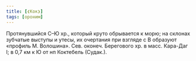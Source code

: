 ```yaml
---
title: [❮Кок❯]
tags: [ороним]
---
```


Протянувшийся С–Ю хр., который круто обрывается к морю; на склонах зубчатые
выступы и утесы, их очертания при взгляде с В образуют «профиль М. Волошина».
Сев. оконеч. Берегового хр. в масс. Кара-Даг I; в 0,7 км к Ю от нп Коктебель
(Судак.).
